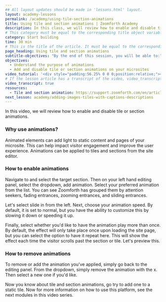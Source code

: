 ```yaml
---
## All layout updates should be made in 'lessons.html' layout.
layout: academy-lessons
permalink: /academy/using-tile-section-animations
title: Using tile and section animations | Zoomforth Academy
description: In this class, we will review how to enable and disable tile or section animations.
# This category must be equal to the corresponding title object variable in the file _data/academy
category: Start building
time: 30 min
# This is the title of the article. It must be equal to the corresponding title object variable in the file _data/academy
page_heading: Using tile and section animations
subtitle-objectives: "By the end of this session, you will be able to:"
objectives:
  - Understand the purpose of animations
  - Add and disable tile or section animations on your microsites
video_tutorial: '<div style="padding:56.25% 0 0 0;position:relative;"><iframe src="https://player.vimeo.com/video/936196598?badge=0&amp;autopause=0&amp;player_id=0&amp;app_id=58479" frameborder="0" allow="autoplay; fullscreen; picture-in-picture; clipboard-write" style="position:absolute;top:0;left:0;width:100%;height:100%;" title="Using tile and section animations March 2023"></iframe></div><script src="https://player.vimeo.com/api/player.js"></script>'
# If the lesson article has a transcript of the video, video_transcript must be set to "true".
video_transcript: true
resources:
  - Tile and section animation: https://support.zoomforth.com/en/articles/5990972-tile-and-section-animation
next_lesson: academy/adding-images-tiles-with-captions-descriptions
---
```

In this video, we will review how to enable and disable tile or section animations.

### Why use animations?

Animated elements can add light to static content and pages of your microsite. This can help impact visitor engagement and improve the user experience. Animations can be applied to tiles and sections from the site editor.

### How to enable animations

Navigate to and select the target section. Then on your left hand editing panel, select the dropdown, add animation. Select your preferred animation from the list. You can see Zoomforth has grouped them by attention seekers, fading entrances, zooming entrances, and sliding entrances.

Let's select slide in from the left. Next, choose your animation speed. By default, it is set to normal, but you have the ability to customize this by slowing it down or speeding it up.

Finally, select whether you'd like to have the animation play more than once. By default, the effect will only take place once upon loading the site page, but you can select the option to have it repeat here. This will show the effect each time the visitor scrolls past the section or tile. Let's preview this.

### How to remove animations

To remove or add the animation you've applied, simply go back to the editing panel. From the dropdown, simply remove the animation with the x. Then select a new one if you'd like.

Now you know about tile and section animations, go try to add one to a static tile. Now for more information on how to use this platform, see the next modules in this video series.
